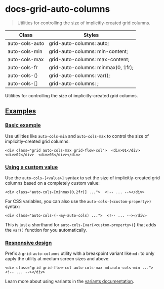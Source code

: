 # docs-grid-auto-columns

> Utilities for controlling the size of implicitly-created grid columns.

| Class                         | Styles                                     |
| ----------------------------- | ------------------------------------------ |
| auto-cols-auto                | grid-auto-columns: auto;                   |
| auto-cols-min                 | grid-auto-columns: min-content;            |
| auto-cols-max                 | grid-auto-columns: max-content;            |
| auto-cols-fr                  | grid-auto-columns: minmax(0, 1fr);         |
| auto-cols-(<custom-property>) | grid-auto-columns: var(<custom-property>); |
| auto-cols-[<value>]           | grid-auto-columns: <value>;                |

Utilities for controlling the size of implicitly-created grid columns.

## [Examples](#examples)

### [Basic example](#basic-example)

Use utilities like `auto-cols-min` and `auto-cols-max` to control the size of implicitly-created grid columns:

    <div class="grid auto-cols-max grid-flow-col">  <div>01</div>  <div>02</div>  <div>03</div></div>

### [Using a custom value](#using-a-custom-value)

Use the `auto-cols-[<value>]` syntax to set the size of implicitly-created grid columns based on a completely custom value:

    <div class="auto-cols-[minmax(0,2fr)] ...">  <!-- ... --></div>

For CSS variables, you can also use the `auto-cols-(<custom-property>)` syntax:

    <div class="auto-cols-(--my-auto-cols) ...">  <!-- ... --></div>

This is just a shorthand for `auto-cols-[var(<custom-property>)]` that adds the `var()` function for you automatically.

### [Responsive design](#responsive-design)

Prefix a `grid-auto-columns` utility with a breakpoint variant like `md:` to only apply the utility at medium screen sizes and above:

    <div class="grid grid-flow-col auto-cols-max md:auto-cols-min ...">  <!-- ... --></div>

Learn more about using variants in the [variants documentation](/docs/hover-focus-and-other-states).
